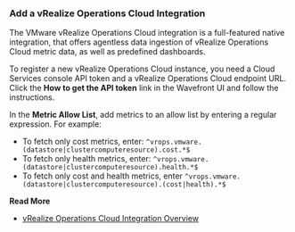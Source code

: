 ### Add a vRealize Operations Cloud Integration

The VMware vRealize Operations Cloud integration is a full-featured native integration, that offers agentless data ingestion of vRealize Operations Cloud metric data, as well as predefined dashboards.

To register a new vRealize Operations Cloud instance, you need a Cloud Services console API token and a vRealize Operations Cloud endpoint URL. Click the **How to get the API token** link in the Wavefront UI and follow the instructions.

In the **Metric Allow List**, add metrics to an allow list by entering a regular expression. For example:

* To fetch only cost metrics, enter: <code>^vrops.vmware.(datastore|clustercomputeresource).cost.*$</code>
* To fetch only health metrics, enter: <code>^vrops.vmware.(datastore|clustercomputeresource).health.*$</code>
* To fetch only cost and health metrics, enter <code>^vrops.vmware.(datastore|clustercomputeresource).(cost|health).*$</code>


**Read More**<br/>
* [vRealize Operations Cloud Integration Overview](https://docs.wavefront.com/integrations_vrops.html)
